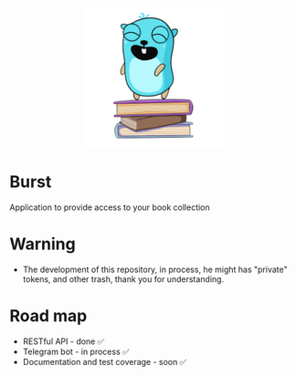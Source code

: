 <p align="center">
  <img width="250" align="center" alt="portfolio_view" src="images/logo.png">
</p>

# Burst
Application to provide access to your book collection

# Warning 
- The development of this repository, in process, he might has "private" tokens, and other trash, thank you for understanding.

# Road map
- RESTful API - done ✅
- Telegram bot - in process ✅
- Documentation and test coverage - soon ✅
